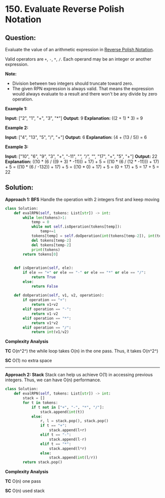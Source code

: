 
  

# 150. Evaluate Reverse Polish Notation

  

  

## Question:



Evaluate the value of an arithmetic expression in  [Reverse Polish Notation](http://en.wikipedia.org/wiki/Reverse_Polish_notation).

Valid operators are  `+`,  `-`,  `*`,  `/`. Each operand may be an integer or another expression.

**Note:**

-   Division between two integers should truncate toward zero.
-   The given RPN expression is always valid. That means the expression would always evaluate to a result and there won't be any divide by zero operation.

**Example 1:**

**Input:** ["2", "1", "+", "3", "*"]
**Output:** 9
**Explanation:** ((2 + 1) * 3) = 9

**Example 2:**

**Input:** ["4", "13", "5", "/", "+"]
**Output:** 6
**Explanation:** (4 + (13 / 5)) = 6

**Example 3:**

**Input:** ["10", "6", "9", "3", "+", "-11", "*", "/", "*", "17", "+", "5", "+"]
**Output:** 22
**Explanation:** 
  ((10 * (6 / ((9 + 3) * -11))) + 17) + 5
= ((10 * (6 / (12 * -11))) + 17) + 5
= ((10 * (6 / -132)) + 17) + 5
= ((10 * 0) + 17) + 5
= (0 + 17) + 5
= 17 + 5
= 22
## Solution:


**Approach 1: BFS**
Handle the operation with 2 integers first and keep moving
```python
class Solution:
    def evalRPN(self, tokens: List[str]) -> int:
        while len(tokens)>1:
            temp = 0
            while not self.isOperation(tokens[temp]):
                temp+=1
            tokens[temp] = self.doOperation(int(tokens[temp-2]), int(tokens[temp-1]), tokens[temp])
            del tokens[temp-2]
            del tokens[temp-2]
            print(tokens)
        return tokens[0]
            
    
    def isOperation(self, ele):
        if ele == "+" or ele == "-" or ele == "*" or ele == "/":
            return True
        else:
            return False
        
    def doOperation(self, v1, v2, operation):
        if operation == "+":
            return v1+v2
        elif operation == "-":
            return v1-v2
        elif operation == "*":
            return v1*v2
        elif operation == "/":
            return int(v1/v2)
```

**Complexity Analysis**

**TC** 
O(n^2^) the while loop takes O(n) in the one pass. Thus, it takes O(n^2^)

**SC** 
O(1) no extra space

---

**Approach 2: Stack**
Stack can help us achieve O(1) in accessing previous integers. Thus, we can have O(n) performance.
```python
class Solution:
    def evalRPN(self, tokens: List[str]) -> int:
	    stack = []
	    for t in tokens:
	        if t not in ["+", "-", "*", "/"]:
	            stack.append(int(t))
	        else:
	            r, l = stack.pop(), stack.pop()
	            if t == "+":
	                stack.append(l+r)
	            elif t == "-":
	                stack.append(l-r)
	            elif t == "*":
	                stack.append(l*r)
	            else:
	                stack.append(int(l/r))
	    return stack.pop()
```


**Complexity Analysis**

**TC** 
O(n) one pass

**SC** 
O(n) used stack

